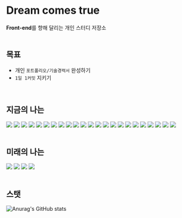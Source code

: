 # Dream comes true
**Front-end**를 향해 달리는 개인 스터디 저장소
<br>
<br>

## 목표

- 개인 ```포트폴리오/기술경력서``` 완성하기
- ```1일 1커밋``` 지키기
<br>

## 지금의 나는

<img src="https://img.shields.io/badge/Adobe XD-FF61F6?style=flat-square&logo=Adobe XD&logoColor=white"/> <img src="https://img.shields.io/badge/Adobe Photoshop-31A8FF?style=flat-square&logo=Adobe Photoshop&logoColor=white"/> <img src="https://img.shields.io/badge/CodePen-000000?style=flat-square&logo=CodePen&logoColor=white"/> <img src="https://img.shields.io/badge/CSS3-1572B6?style=flat-square&logo=CSS3&logoColor=white"/> <img src="https://img.shields.io/badge/Eclipse IDE-2C2255?style=flat-square&logo=Eclipse IDE&logoColor=white"/> <img src="https://img.shields.io/badge/GitHub-181717?style=flat-square&logo=GitHub&logoColor=white"/> <img src="https://img.shields.io/badge/GitLab-FC6D26?style=flat-square&logo=GitLab&logoColor=white"/> <img src="https://img.shields.io/badge/gulp-CF4647?style=flat-square&logo=gulp&logoColor=white"/> <img src="https://img.shields.io/badge/HTML5-E34F26?style=flat-square&logo=HTML5&logoColor=white"/> <img src="https://img.shields.io/badge/Internet Explorer-0076D6?style=flat-square&logo=Internet Explorer&logoColor=white"/> <img src="https://img.shields.io/badge/MariaDB-003545?style=flat-square&logo=MariaDB&logoColor=white"/> <img src="https://img.shields.io/badge/MySQL-4479A1?style=flat-square&logo=MySQL&logoColor=white"/> <img src="https://img.shields.io/badge/Naver-03C75A?style=flat-square&logo=Naver&logoColor=white"/> <img src="https://img.shields.io/badge/Node.js-339933?style=flat-square&logo=Node.js&logoColor=white"/> <img src="https://img.shields.io/badge/npm-CB3837?style=flat-square&logo=npm&logoColor=white"/> <img src="https://img.shields.io/badge/Safari-000000?style=flat-square&logo=Safari&logoColor=white"/> <img src="https://img.shields.io/badge/Scss-CC6699?style=flat-square&logo=Sass&logoColor=white"/> <img src="https://img.shields.io/badge/Sourcetree-0052CC?style=flat-square&logo=Sourcetree&logoColor=white"/> <img src="https://img.shields.io/badge/Swiper-6332F6?style=flat-square&logo=Swiper&logoColor=white"/> <img src="https://img.shields.io/badge/Tistory-000000?style=flat-square&logo=Tistory&logoColor=white"/> <img src="https://img.shields.io/badge/Visual Studio Code-007ACC?style=flat-square&logo=Visual Studio Code&logoColor=white"/> <img src="https://img.shields.io/badge/W3C-005A9C?style=flat-square&logo=W3C&logoColor=white"/> <img src="https://img.shields.io/badge/Xcode-147EFB?style=flat-square&logo=Xcode&logoColor=white"/>
<br>
<br>

## 미래의 나는
<img src="https://img.shields.io/badge/JavaScript-F7DF1E?style=flat-square&logo=JavaScript&logoColor=white"/> <img src="https://img.shields.io/badge/jQuery-0769AD?style=flat-square&logo=jQuery&logoColor=white"/> <img src="https://img.shields.io/badge/React-61DAFB?style=flat-square&logo=React&logoColor=white"/> <img src="https://img.shields.io/badge/Spring Boot-6DB33F?style=flat-square&logo=Spring Boot&logoColor=white"/>
<br>
<br>
## 스탯 
![Anurag's GitHub stats](https://github-readme-stats.vercel.app/api?username=Suujung&show_icons=true&theme=default)
